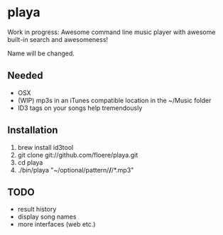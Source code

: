 playa
=====

Work in progress: Awesome command line music player with awesome built-in search and awesomeness!

Name will be changed.

Needed
------

* OSX
* (WIP) mp3s in an iTunes compatible location in the ~/Music folder
* ID3 tags on your songs help tremendously

Installation
------------

1. brew install id3tool
2. git clone git://github.com/floere/playa.git
3. cd playa
4. ./bin/playa "~/optional/pattern/**/**/*.mp3"

TODO
----

* result history
* display song names
* more interfaces (web etc.)